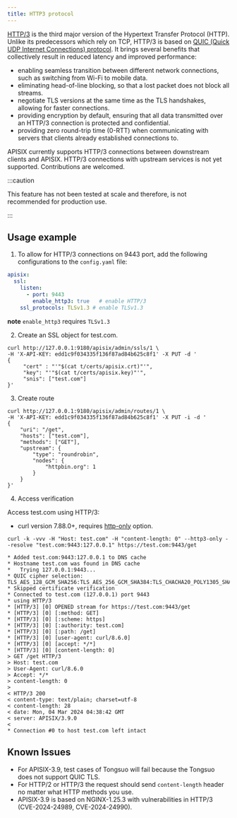 ```yaml
---
title: HTTP3 protocol
---
```


<!--
#
# Licensed to the Apache Software Foundation (ASF) under one or more
# contributor license agreements.  See the NOTICE file distributed with
# this work for additional information regarding copyright ownership.
# The ASF licenses this file to You under the Apache License, Version 2.0
# (the "License"); you may not use this file except in compliance with
# the License.  You may obtain a copy of the License at
#
#     http://www.apache.org/licenses/LICENSE-2.0
#
# Unless required by applicable law or agreed to in writing, software
# distributed under the License is distributed on an "AS IS" BASIS,
# WITHOUT WARRANTIES OR CONDITIONS OF ANY KIND, either express or implied.
# See the License for the specific language governing permissions and
# limitations under the License.
#
-->

[HTTP/3](https://en.wikipedia.org/wiki/HTTP/3) is the third major version of the Hypertext Transfer Protocol (HTTP). Unlike its predecessors which rely on TCP, HTTP/3 is based on [QUIC (Quick UDP Internet Connections) protocol](https://en.wikipedia.org/wiki/QUIC). It brings several benefits that collectively result in reduced latency and improved performance:

 * enabling seamless transition between different network connections, such as switching from Wi-Fi to mobile data.
 * eliminating head-of-line blocking, so that a lost packet does not block all streams.
 * negotiate TLS versions at the same time as the TLS handshakes, allowing for faster connections.
 * providing encryption by default, ensuring that all data transmitted over an HTTP/3 connection is protected and confidential.
 * providing zero round-trip time (0-RTT) when communicating with servers that clients already established connections to.

 APISIX currently supports HTTP/3 connections between downstream clients and APISIX. HTTP/3 connections with upstream services is not yet supported. Contributions are welcomed.

 :::caution

 This feature has not been tested at scale and therefore, is not recommended for production use.

 :::

## Usage example

1. To allow for HTTP/3 connections on 9443 port, add the following configurations to the `config.yaml` file:

```yaml
apisix:
  ssl:
    listen:
      - port: 9443
        enable_http3: true   # enable HTTP/3
    ssl_protocols: TLSv1.3 # enable TLSv1.3
```

**note** `enable_http3` requires `TLSv1.3`

2. Create an SSL object for test.com.

```shell
curl http://127.0.0.1:9180/apisix/admin/ssls/1 \
-H 'X-API-KEY: edd1c9f034335f136f87ad84b625c8f1' -X PUT -d '
{
     "cert" : "'"$(cat t/certs/apisix.crt)"'",
     "key": "'"$(cat t/certs/apisix.key)"'",
     "snis": ["test.com"]
}'
```

3. Create route

```shell
curl http://127.0.0.1:9180/apisix/admin/routes/1 \
-H 'X-API-KEY: edd1c9f034335f136f87ad84b625c8f1' -X PUT -i -d '
{
    "uri": "/get",
    "hosts": ["test.com"],
    "methods": ["GET"],
    "upstream": {
        "type": "roundrobin",
        "nodes": {
            "httpbin.org": 1
        }
    }
}'
```

4. Access verification

Access test.com using HTTP/3:

- curl version 7.88.0+, requires [http-only](https://github.com/curl/curl/blob/master/docs/cmdline-opts/http3-only.md) option.

```shell
curl -k -vvv -H "Host: test.com" -H "content-length: 0" --http3-only --resolve "test.com:9443:127.0.0.1" https://test.com:9443/get

* Added test.com:9443:127.0.0.1 to DNS cache
* Hostname test.com was found in DNS cache
*   Trying 127.0.0.1:9443...
* QUIC cipher selection: TLS_AES_128_GCM_SHA256:TLS_AES_256_GCM_SHA384:TLS_CHACHA20_POLY1305_SHA256:TLS_AES_128_CCM_SHA256
* Skipped certificate verification
* Connected to test.com (127.0.0.1) port 9443
* using HTTP/3
* [HTTP/3] [0] OPENED stream for https://test.com:9443/get
* [HTTP/3] [0] [:method: GET]
* [HTTP/3] [0] [:scheme: https]
* [HTTP/3] [0] [:authority: test.com]
* [HTTP/3] [0] [:path: /get]
* [HTTP/3] [0] [user-agent: curl/8.6.0]
* [HTTP/3] [0] [accept: */*]
* [HTTP/3] [0] [content-length: 0]
> GET /get HTTP/3
> Host: test.com
> User-Agent: curl/8.6.0
> Accept: */*
> content-length: 0
>
< HTTP/3 200
< content-type: text/plain; charset=utf-8
< content-length: 28
< date: Mon, 04 Mar 2024 04:38:42 GMT
< server: APISIX/3.9.0
<
* Connection #0 to host test.com left intact
```

## Known Issues

- For APISIX-3.9, test cases of Tongsuo will fail because the Tongsuo does not support QUIC TLS.
- For HTTP/2 or HTTP/3 the request should send `content-length` header no matter what HTTP methods you use.
- APISIX-3.9 is based on NGINX-1.25.3 with  vulnerabilities in HTTP/3 (CVE-2024-24989, CVE-2024-24990).
